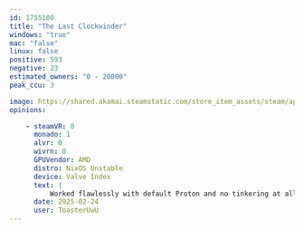 ```yaml
---
id: 1755100
title: "The Last Clockwinder"
windows: "true"
mac: "false"
linux: false
positive: 593
negative: 23
estimated_owners: "0 - 20000"
peak_ccu: 3

image: https://shared.akamai.steamstatic.com/store_item_assets/steam/apps/1755100/header.jpg?t=1728481831
opinions:

    - steamVR: 0
      monado: 1
      alvr: 0
      wivrn: 0
      GPUVendor: AMD
      distro: NixOS Unstable
      device: Valve Index
      text: |
          Worked flawlessly with default Proton and no tinkering at all.
      date: 2025-02-24
      user: ToasterUwU
---
```

